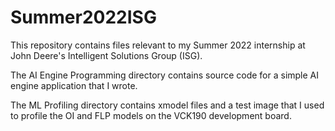# Summer2022ISG
This repository contains files relevant to my Summer 2022 internship at John Deere's Intelligent Solutions Group (ISG).

The AI Engine Programming directory contains source code for a simple AI engine application that I wrote.

The ML Profiling directory contains xmodel files and a test image that I used to profile the OI and FLP models on the VCK190 development board.
